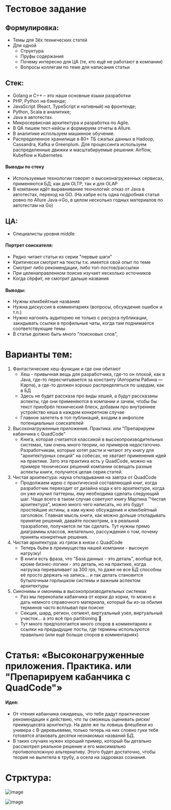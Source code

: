 # Тестовое задание
## Формулировка:
* Темы для 3ёх технических статей
* Для одной
  * Структура
  * Пруфы содержания 
  * Почему интересно для ЦА (те, кто ещё не работают в компании)
  * Вопросы коллегам по теме для написания статьи

## Cтек:
* Golang и C++ – это наши основные языки разработки
* PHP, Python на бэкенде;
* JavaScript (React, TypeScript и нативный) на фронтенде;
* Python, Scala в аналитике;
* Java в автотестах.
* Микросервисная архитектура и разработка по Agile.
* В QA пишем тест-кейсы и формируем отчеты в Allure.
* В аналитике используем машинное обучение.
* Распределенное хранилище в 80+ ТБ сжатых данных в Hadoop, Cassandra, Kafka и Greenplum. 
Для процессинга используем распределенные движки и масштабируемые решения: Airflow, Kubeflow и Kubernetes.

#### Выводы по стеку
- Используемые технологии говорят о высоконагруженных сервисах, применяются БД, как для OLTP, так и для OLAP
- В компании идёт выравнивание технологий: отказ от Java в автотестах, переход на GO.
(На хабре есть одна подробная статья ровно по Allure Java->Go, в целом несколько годных материалов по автотестам на Go)

## ЦА:
* Специалисты уровня middle
#### Портрет соискателя:
* Редко читает статьи из серии "первые шаги"
* Критически смотрит на тексты т.к. имеется свой опыт по теме
* Смотрит либо рекомендации, либо топ-постов/рассылки
* При целенаправленном поиске изучает несколько источников
* Когда сёрфит, не смотрит дальше названия
#### Выводы:
* Нужны кликбейтные названия
* Нужна дискуссия в комментариях (вопросы, обсуждение ошибок и т.п.)
* Нужно нагонять аудиторию не только с ресурса публикации, закидывать ссылки в профильные чаты, когда там поднимается соответствующие темы
* В статье должно быть много "поисковых слов", 

# Варианты тем:
1. Фантастические хеш-функции и где они обитают
      * Хеш - привычная вещь для разработчика, где-то он плохой, как в Java, где-то пересчитывается за константу (Алгоритм Рабина — Карпа), 
        а где-то должен хорошо распределяться по шардам, как в БД
      * Здесь не будет рассказа про виды хешей, а будут рассказаны аспекты, где они применяются в компании и зачем, 
        чтобы бы текст приобрёл технический блеск, добавим про внутреннее устройство кеша в каждом конкретном случае
      * Главное залететь в топ публикаций, входим в инфополе потенциальных соискателей
2. Высоконагруженные приложения. Практика. или "Препарируем кабанчика с QuadCode"
      * Книга, которая считается классикой в высокопроизводительных системах, там очень много теории, но примеров недостаточно. 
        Разработчикам, которые хотят расти и читают эту книгу для "архитектурных секций" на собесах, не хватает применения идей на практике.
        Зато эта практика есть у QuadCode, можно на примере технических решений компании освещать разные аспекты книги, получится целая серия статей.
3. Чистая архитектура: наука откладывания на завтра от QuadCode
      * Продолжаем идею с практической составляющей книг, когда разработчик переходит от дизайна кода к его архитектуре, когда он уже изучил паттерны, 
        ему необходима сделать следующий шаг. Чаще всего в таком случае советуют книгу Мартина "Чистая архитектура", можно много чего написать,
        но это будут простейшие истины, а нам нужно обсуждение и кликбейтный заголовок. Главная мысль книги, как можно дольше откладывать принятие решений, 
        давайте посмотрим, а в реальной тразработке, получается ли так сделать. Тут нужны прямо диаграммы классов, желательно, рассуждения о том, 
        почему приняты конкретные решения.
4. Чистая архитектура: из грязи в князи с QuadCode
      * Теперь бьём в преимущества нашей компании - высокую нагрузку!
      * В книги есть фраза, что "База данных - это деталь", вообще всё, кроме бизнес-логики - это деталь, но на практике, когда нагрузка переваливает за 300 rps, 
        то даже не все БД способны её просто держать на запись... и так делать становится бутылочным горлышком системы и важным аспектом архитектуры
5. Синонимы и омонимы в высокопроизводительных системах
      * Раз мы перекопали кабанчика от корки до корки, то можно и дать немного справочного материала, который бы из-за обилия терминов часто всплывал при поиске
      * Секция, шард, регион, сегмент, виртуальный узел, виртуальный участок... а это всё про partitioning 🐗
      * Тут много предпологается много споров в комментариях и ссылки на предыдущие посты, где термины используются правильно (или ещё больше споров в комментариях)

# Статья: «Высоконагруженные приложения. Практика. или "Препарируем кабанчика с QuadCode"»
#### Идея:
* От чтения кабанчика ожидаешь, что тебе дадут практические рекомендации к действию, что ты сможешь оценивать риски/преимущесвта архитектур. 
На деле же ты ловишь флешбеки из универа с B-деревьевями, только теперь на них словно гуки тебя готовятся атаковать десятки незнакомых названий БД.
* В таких случаях нужен хороший пример, который бы детально рассмотрел реальное решение и его максимально противоположную альтернативу.
Этого будет достаточно, чтобы теория не вылетела в трубу, а осела на задровках сознания.

# Стрктура:
![image](https://user-images.githubusercontent.com/29037445/162330246-225177ee-9623-4811-8255-51e2b147a87c.png)

![image](https://user-images.githubusercontent.com/29037445/162328919-1b3b5688-5af8-433a-84cf-59c8cbdb0fa0.png)
